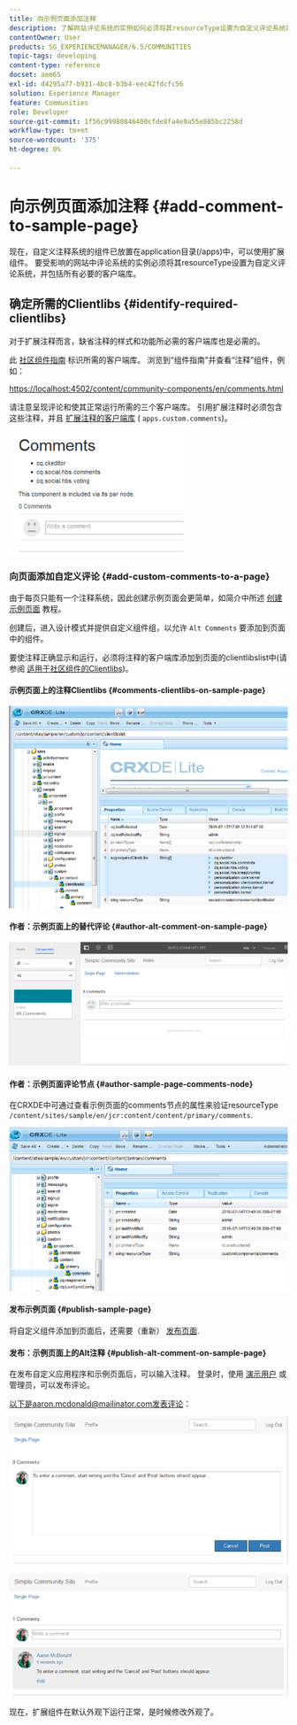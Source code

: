 ```yaml
---
title: 向示例页面添加注释
description: 了解网站评论系统的实例如何必须将其resourceType设置为自定义评论系统并包括所有必要的客户端库。
contentOwner: User
products: SG_EXPERIENCEMANAGER/6.5/COMMUNITIES
topic-tags: developing
content-type: reference
docset: aem65
exl-id: d4295a77-b931-4bc8-b3b4-eec42fdcfc56
solution: Experience Manager
feature: Communities
role: Developer
source-git-commit: 1f56c99980846400cfde8fa4e9a55e885bc2258d
workflow-type: tm+mt
source-wordcount: '375'
ht-degree: 0%

---
```


# 向示例页面添加注释  {#add-comment-to-sample-page}

现在，自定义注释系统的组件已放置在application目录(/apps)中，可以使用扩展组件。 要受影响的网站中评论系统的实例必须将其resourceType设置为自定义评论系统，并包括所有必要的客户端库。

## 确定所需的Clientlibs {#identify-required-clientlibs}

对于扩展注释而言，缺省注释的样式和功能所必需的客户端库也是必需的。

此 [社区组件指南](/help/communities/components-guide.md) 标识所需的客户端库。 浏览到“组件指南”并查看“注释”组件，例如：

[https://localhost:4502/content/community-components/en/comments.html](https://localhost:4502/content/community-components/en/comments.html)

请注意呈现评论和使其正常运行所需的三个客户端库。 引用扩展注释时必须包含这些注释，并且 [扩展注释的客户端库](/help/communities/extend-create-components.md#create-a-client-library-folder) ( `apps.custom.comments`)。

![comments-component1](assets/comments-component1.png)

### 向页面添加自定义评论 {#add-custom-comments-to-a-page}

由于每页只能有一个注释系统，因此创建示例页面会更简单，如简介中所述 [创建示例页面](/help/communities/create-sample-page.md) 教程。

创建后，进入设计模式并提供自定义组件组，以允许 `Alt Comments` 要添加到页面中的组件。

要使注释正确显示和运行，必须将注释的客户端库添加到页面的clientlibslist中(请参阅 [适用于社区组件的Clientlibs](/help/communities/clientlibs.md))。

#### 示例页面上的注释Clientlibs {#comments-clientlibs-on-sample-page}

![comments-clientlibs-crxde](assets/comments-clientlibs-crxde.png)

#### 作者：示例页面上的替代评论 {#author-alt-comment-on-sample-page}

![alt-comment](assets/alt-comment.png)

#### 作者：示例页面评论节点 {#author-sample-page-comments-node}

在CRXDE中可通过查看示例页面的comments节点的属性来验证resourceType `/content/sites/sample/en/jcr:content/content/primary/comments`.

![verify-comment-crxde](assets/verify-comment-crxde.png)

#### 发布示例页面 {#publish-sample-page}

将自定义组件添加到页面后，还需要（重新） [发布页面](/help/communities/sites-console.md#publishing-the-site).

#### 发布：示例页面上的Alt注释 {#publish-alt-comment-on-sample-page}

在发布自定义应用程序和示例页面后，可以输入注释。 登录时，使用 [演示用户](/help/communities/tutorials.md#demo-users) 或管理员，可以发布评论。

以下是aaron.mcdonald@mailinator.com发表评论：

![publish-alt-comment](assets/publish-alt-comment.png)

![publish-alt-comment1](assets/publish-alt-comment1.png)

现在，扩展组件在默认外观下运行正常，是时候修改外观了。
